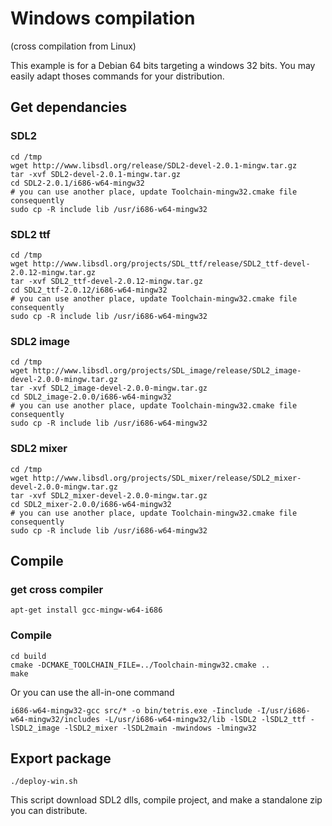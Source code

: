 # Windows compilation

(cross compilation from Linux)

This example is for a Debian 64 bits targeting a windows 32 bits.
You may easily adapt thoses commands for your distribution.

## Get dependancies

### SDL2

```
cd /tmp
wget http://www.libsdl.org/release/SDL2-devel-2.0.1-mingw.tar.gz
tar -xvf SDL2-devel-2.0.1-mingw.tar.gz
cd SDL2-2.0.1/i686-w64-mingw32
# you can use another place, update Toolchain-mingw32.cmake file consequently
sudo cp -R include lib /usr/i686-w64-mingw32
```

### SDL2 ttf

```
cd /tmp
wget http://www.libsdl.org/projects/SDL_ttf/release/SDL2_ttf-devel-2.0.12-mingw.tar.gz
tar -xvf SDL2_ttf-devel-2.0.12-mingw.tar.gz
cd SDL2_ttf-2.0.12/i686-w64-mingw32
# you can use another place, update Toolchain-mingw32.cmake file consequently
sudo cp -R include lib /usr/i686-w64-mingw32
```

### SDL2 image

```
cd /tmp
wget http://www.libsdl.org/projects/SDL_image/release/SDL2_image-devel-2.0.0-mingw.tar.gz
tar -xvf SDL2_image-devel-2.0.0-mingw.tar.gz
cd SDL2_image-2.0.0/i686-w64-mingw32
# you can use another place, update Toolchain-mingw32.cmake file consequently
sudo cp -R include lib /usr/i686-w64-mingw32
```

### SDL2 mixer

```
cd /tmp
wget http://www.libsdl.org/projects/SDL_mixer/release/SDL2_mixer-devel-2.0.0-mingw.tar.gz
tar -xvf SDL2_mixer-devel-2.0.0-mingw.tar.gz
cd SDL2_mixer-2.0.0/i686-w64-mingw32
# you can use another place, update Toolchain-mingw32.cmake file consequently
sudo cp -R include lib /usr/i686-w64-mingw32
```

## Compile

### get cross compiler

```
apt-get install gcc-mingw-w64-i686
```

### Compile

```
cd build
cmake -DCMAKE_TOOLCHAIN_FILE=../Toolchain-mingw32.cmake ..
make
```

Or you can use the all-in-one command 

```
i686-w64-mingw32-gcc src/* -o bin/tetris.exe -Iinclude -I/usr/i686-w64-mingw32/includes -L/usr/i686-w64-mingw32/lib -lSDL2 -lSDL2_ttf -lSDL2_image -lSDL2_mixer -lSDL2main -mwindows -lmingw32
```

## Export package

```
./deploy-win.sh
```

This script download SDL2 dlls, compile project, and make a standalone zip you can distribute.

